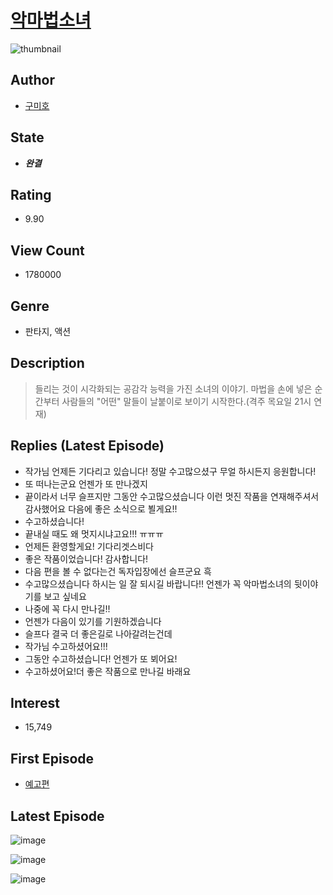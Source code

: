 # [악마법소녀](https://comic.naver.com/bestChallenge/list?titleId=770601)
![thumbnail](https://image-comic.pstatic.net/user_contents_data/challenge_comic/2021/04/08/270715/thumbnail_202x1647d5806c4_b94d_47da_b1ac_cd4432849894_00000681.JPEG)

## Author
- [구미호](https://comic.naver.com/artistTitle?id=270715)

## State
- ***완결***

## Rating
- 9.90

## View Count
- 1780000

## Genre
- 판타지, 액션

## Description
> 들리는 것이 시각화되는 공감각 능력을 가진 소녀의 이야기. 마법을 손에 넣은 순간부터 사람들의 "어떤" 말들이 날붙이로 보이기 시작한다.(격주 목요일 21시 연재)

## Replies (Latest Episode)
- 작가님 언제든 기다리고 있습니다! 정말 수고많으셨구 무얼 하시든지 응원합니다!
- 또 떠나는군요 언젠가 또 만나겠지
- 끝이라서 너무 슬프지만 그동안 수고많으셨습니다 이런 멋진 작품을 연재해주셔서 감사했어요 다음에 좋은 소식으로 뵐게요!!
- 수고하셨습니다!
- 끝내실 때도 왜 멋지시냐고요!!! ㅠㅠㅠ
- 언제든 환영할게요! 기다리겟스비다
- 좋은 작품이었습니다! 감사합니다!
- 다음 편을 볼 수 없다는건 독자입장에선 슬프군요 흑
- 수고많으셨습니다 하시는 일 잘 되시길 바랍니다!! 언젠가 꼭 악마법소녀의 뒷이야기를 보고 싶네요
- 나중에 꼭 다시 만나길!!
- 언젠가 다음이 있기를 기원하겠습니다
- 슬프다 결국 더 좋은길로 나아갈려는건데
- 작가님 수고하셨어요!!!
- 그동안 수고하셨습니다! 언젠가 또 뵈어요!
- 수고하셨어요!더 좋은 작품으로 만나길 바래요

## Interest
- 15,749

## First Episode
- [예고편](https://comic.naver.com/bestChallenge/detail?titleId=770601&no=1)

## Latest Episode
![image](https://image-comic.pstatic.net/user_contents_data/challenge_comic/2023/02/16/270715/upload_3762865667657054565.jpeg)

![image](https://image-comic.pstatic.net/user_contents_data/challenge_comic/2023/02/16/270715/upload_3905244507094266425.jpeg)

![image](https://image-comic.pstatic.net/user_contents_data/challenge_comic/2023/02/16/270715/upload_7004563307415025973.jpeg)

